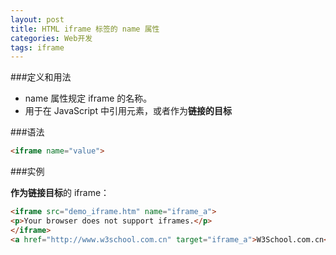 ```yaml
---
layout: post
title: HTML iframe 标签的 name 属性
categories: Web开发
tags: iframe
---
```


###定义和用法

* name 属性规定 iframe 的名称。
* 用于在 JavaScript 中引用元素，或者作为**链接的目标**

###语法

```html
<iframe name="value">
```

###实例

**作为链接目标**的 iframe：

```html
<iframe src="demo_iframe.htm" name="iframe_a">
<p>Your browser does not support iframes.</p>
</iframe>
<a href="http://www.w3school.com.cn" target="iframe_a">W3School.com.cn</a>
```


